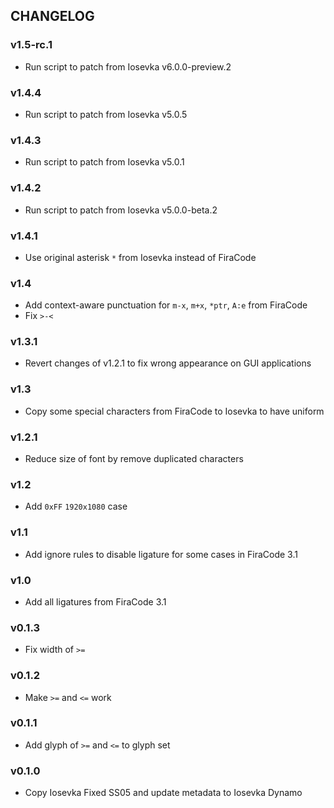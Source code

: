 ## CHANGELOG

### v1.5-rc.1

* Run script to patch from Iosevka v6.0.0-preview.2

### v1.4.4

* Run script to patch from Iosevka v5.0.5

### v1.4.3

* Run script to patch from Iosevka v5.0.1

### v1.4.2

* Run script to patch from Iosevka v5.0.0-beta.2

### v1.4.1

* Use original asterisk `*` from Iosevka instead of FiraCode

### v1.4

* Add context-aware punctuation for `m-x`, `m+x`, `*ptr`, `A:e` from FiraCode
* Fix `>-<`

### v1.3.1

* Revert changes of v1.2.1 to fix wrong appearance on GUI applications

### v1.3

* Copy some special characters from FiraCode to Iosevka to have uniform

### v1.2.1

* Reduce size of font by remove duplicated characters

### v1.2

* Add `0xFF` `1920x1080` case

### v1.1

* Add ignore rules to disable ligature for some cases in FiraCode 3.1

### v1.0

* Add all ligatures from FiraCode 3.1

### v0.1.3

* Fix width of `>=`

### v0.1.2

* Make `>=` and `<=` work

### v0.1.1

* Add glyph of `>=` and `<=` to glyph set

### v0.1.0

* Copy Iosevka Fixed SS05 and update metadata to Iosevka Dynamo
